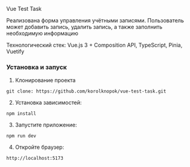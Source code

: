 Vue Test Task

Реализована форма управления учётными записями. Пользователь может добавить запись, удалить запись, а также заполнить необходимую информацию

Технологический стек: Vue.js 3 + Composition API, TypeScript, Pinia, Vuetify

### Установка и запуск
1. Клонирование проекта
```
git clone: https://github.com/korolknopok/vue-test-task.git
```
2. Установка зависимостей:
```
npm install
```
3. Запустите приложение:
```
npm run dev
```
4. Откройте браузер:
```
http://localhost:5173
```